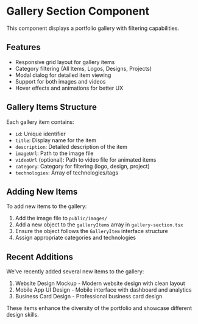 # Gallery Section Component

This component displays a portfolio gallery with filtering capabilities.

## Features

- Responsive grid layout for gallery items
- Category filtering (All Items, Logos, Designs, Projects)
- Modal dialog for detailed item viewing
- Support for both images and videos
- Hover effects and animations for better UX

## Gallery Items Structure

Each gallery item contains:
- `id`: Unique identifier
- `title`: Display name for the item
- `description`: Detailed description of the item
- `imageUrl`: Path to the image file
- `videoUrl` (optional): Path to video file for animated items
- `category`: Category for filtering (logo, design, project)
- `technologies`: Array of technologies/tags

## Adding New Items

To add new items to the gallery:
1. Add the image file to `public/images/`
2. Add a new object to the `galleryItems` array in `gallery-section.tsx`
3. Ensure the object follows the `GalleryItem` interface structure
4. Assign appropriate categories and technologies

## Recent Additions

We've recently added several new items to the gallery:
1. Website Design Mockup - Modern website design with clean layout
2. Mobile App UI Design - Mobile interface with dashboard and analytics
3. Business Card Design - Professional business card design

These items enhance the diversity of the portfolio and showcase different design skills.
